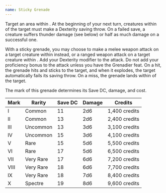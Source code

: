 ```yaml
---
name: Sticky Grenade
---
```

Target an area within <me-distance length="25" />. At the beginning of your next turn, creatures within
<me-distance length="10" /> of the target must make a Dexterity saving throw. On a failed save, a creature suffers
thunder damage (see below) or half as much damage on a successful one.

With a sticky grenade, you may choose to make a melee weapon attack on a target creature within
<me-distance length="5" /> instead, or a ranged weapon attack on a target creature within <me-distance length="25" />.
Add your Dexterity modifier to the attack. Do not add your proficiency bonus to the attack unless you have the
Grenadier feat. On a hit, the grenade hits and sticks to the target, and when it explodes, the target automatically
fails its saving throw. On a miss, the grenade lands within <me-distance length="5" /> of the target.

The mark of this grenade determines its Save DC, damage, and cost.

Mark|Rarity|Save DC|Damage|Credits
---|---|---|---|---
I|Common|11|2d6|1,400 credits
II|Common|13|2d6|2,400 credits
III|Uncommon|13|3d6|3,100 credits
IV|Uncommon|15|3d6|4,100 credits
V|Rare|15|5d6|5,500 credits
VI|Rare|17|5d6|6,500 credits
VII|Very Rare|17|6d6|7,200 credits
VIII|Very Rare|18|6d6|7,700 credits
IX|Very Rare|18|7d6|8,400 credits
X|Spectre|19|8d6|9,600 credits

